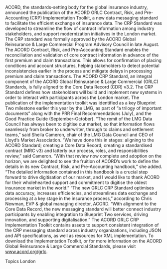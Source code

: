 ACORD, the standards-setting body for the global insurance industry, announced the publication of the ACORD GRLC Contract, Risk, and Pre-Accounting (CRP) Implementation Toolkit, a new data messaging standard to facilitate the efficient exchange of insurance data.
The CRP Standard was developed to streamline the flow of contract information among industry stakeholders, and support modernization initiatives in the London market. The CRP standard was formally approved by the ACORD Global Reinsurance & Large Commercial Program Advisory Council in late August.
The ACORD Contract, Risk, and Pre-Accounting Standard enables the reconciliation and validation of core contract information in advance of the first premium and claim transactions. This allows for confirmation of placing conditions and account structures, helping stakeholders to detect potential inconsistencies earlier in the process and mitigate delays in processing premium and claim transactions.
The ACORD CRP Standard, an integral component of the ACORD Global Reinsurance & Large Commercial (GRLC) Standards, is fully aligned to the Core Data Record (CDR) v3.2.
The CRP Standard defines how stakeholders will build and implement new systems in order to interact with participants across the London market. The publication of the implementation toolkit was identified as a key Blueprint Two milestone earlier this year by the LMG, as part of “a trilogy of important documents” along with the PRR Final Recommendations (July), and the Good Practice Guide (September-October).
“The remit of the LMG Data Council has always been to digitise our market, so that information flows seamlessly from broker to underwriter, through to claims and settlement teams,” said Sheila Cameron, chair of the LMG Data Council and CEO of Lloyd’s Market Association.
“We have done this in stages: aligning to the ACORD Standard; creating a Core Data Record; creating a standardised contract (MRC v3) and latterly our process, roles, and responsibilities review,” said Cameron.
“With that review now complete and adoption on the horizon, we are delighted to see the fruition of ACORD’s work to define the details in its new Contract, Risk, and Pre-Accounting handbook,” she added. “The detailed information contained in this handbook is a crucial step forward to drive digitisation of our market, and I would like to thank ACORD for their wholehearted support and commitment to digitise the oldest insurance market in the world.”
“The new GRLC CRP Standard optimises data accuracy, increases efficiencies, and streamlines data exchange and processing at a key stage in the insurance process,” according to Chris Newman, EVP & global managing director, ACORD. “With alignment to the Core Data Record, the new messaging standard will better connect industry participants by enabling integration to Blueprint Two services, driving innovation, and supporting digitalisation.”
The ACORD GRLC CRP Implementation Toolkit contains assets to support consistent integration of the CRP messaging standard across industry organizations, including JSON and API specifications, as well as resources for XML implementation. To download the Implementation Toolkit, or for more information on the ACORD Global Reinsurance & Large Commercial Standards, please visit www.acord.org/grlc.

Topics
London
